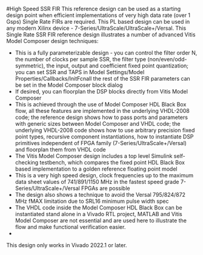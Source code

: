 #High Speed SSR FIR
This reference design can be used as a starting design point when efficient implementations of very high data rate (over 1 Gsps) Single Rate FIRs are required. This PL based design can be used in any modern Xilinx device - 7-Series/UltraScale/UltraScale+/Versal. This Single Rate SSR FIR reference design illustrates a number of advanced Vitis Model Composer design techniques: 

-	This is a fully parameterizable design - you can control the filter order N, the number of clocks per sample SSR, the filter type (non/even/odd-symmetric), the input, output and coefficient fixed point quantization; you can set SSR and TAPS in Model Settings/Model Properties/Callbacks/InitFcnall the rest of the SSR FIR parameters can be set in the Model Composer block dialog
-	If desired, you can floorplan the DSP blocks directly from Vitis Model Composer
-	This is achieved through the use of Model Composer HDL Black Box flow, all these features are implemented in the underlying VHDL-2008 code; the reference design shows how to pass ports and parameters with generic sizes between Model Composer and VHDL code; the underlying VHDL-2008 code shows how to use arbitrary precision fixed point types, recursive component instantiations, how to instantiate DSP primitives independent of FPGA family (7-Series/UltraScale+/Versal) and floorplan them from VHDL code
-	The Vitis Model Composer design includes a top level Simulink self-checking testbench, which compares the fixed point HDL Black Box based implementation to a golden reference floating point model
-	This is a very high speed design, clock frequencies up to the maximum data sheet values of 741/891/1150 MHz in the fastest speed grade 7-Series/UltraScale+/Versal FPGAs are possible
-	The design also shows a technique to avoid the Versal 795/824/872 MHz fMAX limitation due to SRL16 minimum pulse width spec
-	The VHDL code inside the Model Composer HDL Black Box can be instantiated stand alone in a Vivado RTL project, MATLAB and Vitis Model Composer are not essential and are used here to illustrate the flow and make functional verification easier.
-	
This design only works in Vivado 2022.1 or later.
